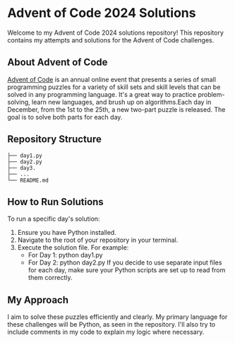 # Advent of Code 2024 Solutions
Welcome to my Advent of Code 2024 solutions repository! This repository contains my attempts and solutions for the Advent of Code challenges.
## About Advent of Code
[Advent of Code](https://adventofcode.com/") is an annual online event that presents a series of small programming puzzles for a variety of skill sets and skill levels that can be solved in any programming language. It's a great way to practice problem-solving, learn new languages, and brush up on algorithms.Each day in December, from the 1st to the 25th, a new two-part puzzle is released. The goal is to solve both parts for each day.
## Repository Structure
```
├── day1.py
├── day2.py
├── day3.
├── ...
└── README.md
```
## How to Run Solutions
To run a specific day's solution: 
1. Ensure you have Python installed.
2. Navigate to the root of your repository in your terminal.
3. Execute the solution file. For example:
    - For Day 1: python day1.py
    - For Day 2: python day2.py
If you decide to use separate input files for each day, make sure your Python scripts are set up to read from them correctly.
## My Approach
I aim to solve these puzzles efficiently and clearly. My primary language for these challenges will be Python, as seen in the repository. I'll also try to include comments in my code to explain my logic where necessary.